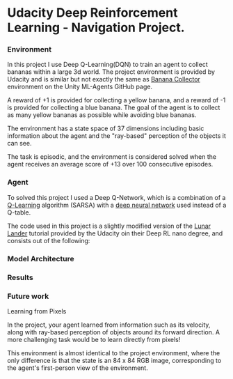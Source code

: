 # Udacity Deep Reinforcement Learning - Navigation Project.

### Environment

In this project I use Deep Q-Learning(DQN) to train an agent to collect bananas within a large 3d world. The project environment is provided by Udacity and is similar but not exactly the same as [Banana Collector](https://github.com/Unity-Technologies/ml-agents/blob/master/docs/Learning-Environment-Examples.md#banana-collector) environment on the Unity ML-Agents GitHub page. 

A reward of +1 is provided for collecting a yellow banana, and a reward of -1 is provided for collecting a blue banana. The goal of the agent is to collect as many yellow bananas as possible while avoiding blue bananas.

The environment has a state space of 37 dimensions including basic information about the agent and the "ray-based" perception of the objects it can see.

The task is episodic, and the environment is considered solved when the agent receives an average score of +13 over 100 consecutive episodes. 

### Agent

To solved this project I used a Deep Q-Network, which is a combination of a [Q-Learning](https://en.wikipedia.org/wiki/Q-learning) algorithm (SARSA) with a [deep neural network](https://en.wikipedia.org/wiki/Neural_network) used instead of a Q-table.

The code used in this project is a slightly modified version of the [Lunar Lander](https://github.com/udacity/deep-reinforcement-learning/tree/master/dqn) tutorial provided by the Udacity oin their Deep RL nano degree, and consists out of the following:



### Model Architecture

### Results

### Future work

Learning from Pixels

In the project, your agent learned from information such as its velocity, along with ray-based perception of objects around its forward direction. A more challenging task would be to learn directly from pixels!

This environment is almost identical to the project environment, where the only difference is that the state is an 84 x 84 RGB image, corresponding to the agent's first-person view of the environment.
 